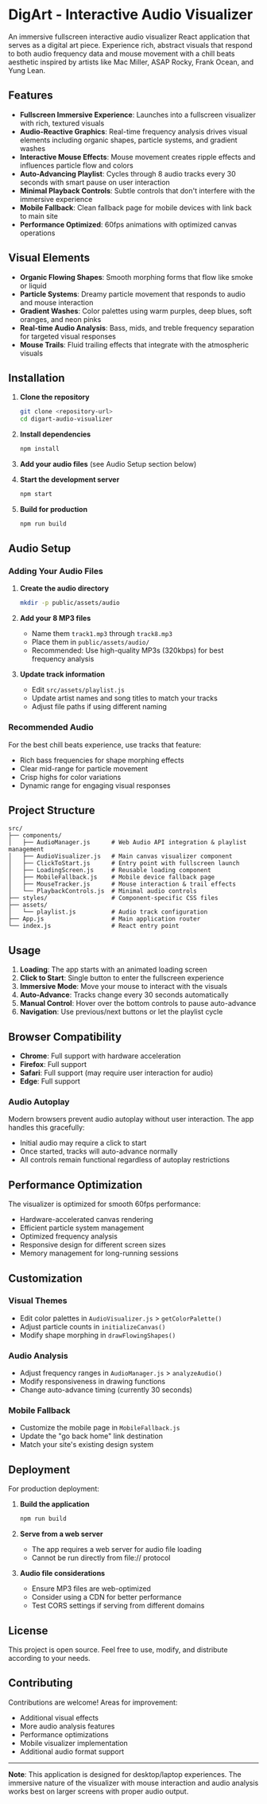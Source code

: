 # DigArt - Interactive Audio Visualizer

An immersive fullscreen interactive audio visualizer React application that serves as a digital art piece. Experience rich, abstract visuals that respond to both audio frequency data and mouse movement with a chill beats aesthetic inspired by artists like Mac Miller, ASAP Rocky, Frank Ocean, and Yung Lean.

## Features

- **Fullscreen Immersive Experience**: Launches into a fullscreen visualizer with rich, textured visuals
- **Audio-Reactive Graphics**: Real-time frequency analysis drives visual elements including organic shapes, particle systems, and gradient washes
- **Interactive Mouse Effects**: Mouse movement creates ripple effects and influences particle flow and colors
- **Auto-Advancing Playlist**: Cycles through 8 audio tracks every 30 seconds with smart pause on user interaction
- **Minimal Playback Controls**: Subtle controls that don't interfere with the immersive experience
- **Mobile Fallback**: Clean fallback page for mobile devices with link back to main site
- **Performance Optimized**: 60fps animations with optimized canvas operations

## Visual Elements

- **Organic Flowing Shapes**: Smooth morphing forms that flow like smoke or liquid
- **Particle Systems**: Dreamy particle movement that responds to audio and mouse interaction
- **Gradient Washes**: Color palettes using warm purples, deep blues, soft oranges, and neon pinks
- **Real-time Audio Analysis**: Bass, mids, and treble frequency separation for targeted visual responses
- **Mouse Trails**: Fluid trailing effects that integrate with the atmospheric visuals

## Installation

1. **Clone the repository**
   ```bash
   git clone <repository-url>
   cd digart-audio-visualizer
   ```

2. **Install dependencies**
   ```bash
   npm install
   ```

3. **Add your audio files** (see Audio Setup section below)

4. **Start the development server**
   ```bash
   npm start
   ```

5. **Build for production**
   ```bash
   npm run build
   ```

## Audio Setup

### Adding Your Audio Files

1. **Create the audio directory**
   ```bash
   mkdir -p public/assets/audio
   ```

2. **Add your 8 MP3 files**
   - Name them `track1.mp3` through `track8.mp3`
   - Place them in `public/assets/audio/`
   - Recommended: Use high-quality MP3s (320kbps) for best frequency analysis

3. **Update track information**
   - Edit `src/assets/playlist.js`
   - Update artist names and song titles to match your tracks
   - Adjust file paths if using different naming

### Recommended Audio

For the best chill beats experience, use tracks that feature:
- Rich bass frequencies for shape morphing effects
- Clear mid-range for particle movement
- Crisp highs for color variations
- Dynamic range for engaging visual responses

## Project Structure

```
src/
├── components/
│   ├── AudioManager.js      # Web Audio API integration & playlist management
│   ├── AudioVisualizer.js   # Main canvas visualizer component
│   ├── ClickToStart.js      # Entry point with fullscreen launch
│   ├── LoadingScreen.js     # Reusable loading component
│   ├── MobileFallback.js    # Mobile device fallback page
│   ├── MouseTracker.js      # Mouse interaction & trail effects
│   └── PlaybackControls.js  # Minimal audio controls
├── styles/                  # Component-specific CSS files
├── assets/
│   └── playlist.js          # Audio track configuration
├── App.js                   # Main application router
└── index.js                 # React entry point
```

## Usage

1. **Loading**: The app starts with an animated loading screen
2. **Click to Start**: Single button to enter the fullscreen experience
3. **Immersive Mode**: Move your mouse to interact with the visuals
4. **Auto-Advance**: Tracks change every 30 seconds automatically
5. **Manual Control**: Hover over the bottom controls to pause auto-advance
6. **Navigation**: Use previous/next buttons or let the playlist cycle

## Browser Compatibility

- **Chrome**: Full support with hardware acceleration
- **Firefox**: Full support
- **Safari**: Full support (may require user interaction for audio)
- **Edge**: Full support

### Audio Autoplay

Modern browsers prevent audio autoplay without user interaction. The app handles this gracefully:
- Initial audio may require a click to start
- Once started, tracks will auto-advance normally
- All controls remain functional regardless of autoplay restrictions

## Performance Optimization

The visualizer is optimized for smooth 60fps performance:

- Hardware-accelerated canvas rendering
- Efficient particle system management
- Optimized frequency analysis
- Responsive design for different screen sizes
- Memory management for long-running sessions

## Customization

### Visual Themes
- Edit color palettes in `AudioVisualizer.js` > `getColorPalette()`
- Adjust particle counts in `initializeCanvas()`
- Modify shape morphing in `drawFlowingShapes()`

### Audio Analysis
- Adjust frequency ranges in `AudioManager.js` > `analyzeAudio()`
- Modify responsiveness in drawing functions
- Change auto-advance timing (currently 30 seconds)

### Mobile Fallback
- Customize the mobile page in `MobileFallback.js`
- Update the "go back home" link destination
- Match your site's existing design system

## Deployment

For production deployment:

1. **Build the application**
   ```bash
   npm run build
   ```

2. **Serve from a web server**
   - The app requires a web server for audio file loading
   - Cannot be run directly from file:// protocol

3. **Audio file considerations**
   - Ensure MP3 files are web-optimized
   - Consider using a CDN for better performance
   - Test CORS settings if serving from different domains

## License

This project is open source. Feel free to use, modify, and distribute according to your needs.

## Contributing

Contributions are welcome! Areas for improvement:
- Additional visual effects
- More audio analysis features
- Performance optimizations
- Mobile visualizer implementation
- Additional audio format support

---

**Note**: This application is designed for desktop/laptop experiences. The immersive nature of the visualizer with mouse interaction and audio analysis works best on larger screens with proper audio output. 